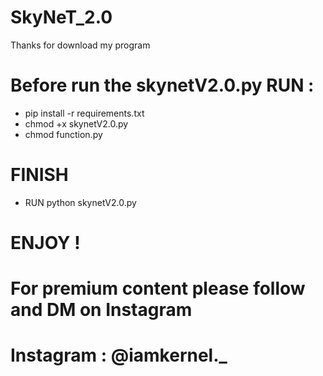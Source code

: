 # SkyNeT_2.0

Thanks for download my program

# Before run the skynetV2.0.py RUN :
- pip install -r requirements.txt
- chmod +x skynetV2.0.py
- chmod function.py

# FINISH
- RUN python skynetV2.0.py

# ENJOY !

# For premium content please follow and DM on Instagram
# Instagram : @iamkernel._
